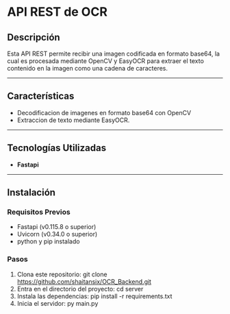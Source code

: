 # API REST de OCR

## Descripción

Esta API REST permite recibir una imagen codificada en formato base64, la cual es procesada mediante OpenCV y EasyOCR para extraer el texto contenido en la imagen como una cadena de caracteres.

---

## Características

- Decodificacion de imagenes en formato base64 con OpenCV
- Extraccion de texto mediante EasyOCR.

---

## Tecnologías Utilizadas

- **Fastapi**

---

## Instalación

### Requisitos Previos
- Fastapi (v0.115.8 o superior)
- Uvicorn (v0.34.0 o superior)
- python y pip instalado

### Pasos

1. Clona este repositorio:
   git clone https://github.com/shaitansix/OCR_Backend.git
2. Entra en el directorio del proyecto:
   cd server
3. Instala las dependencias:
   pip install -r requirements.txt
5. Inicia el servidor:
   py main.py